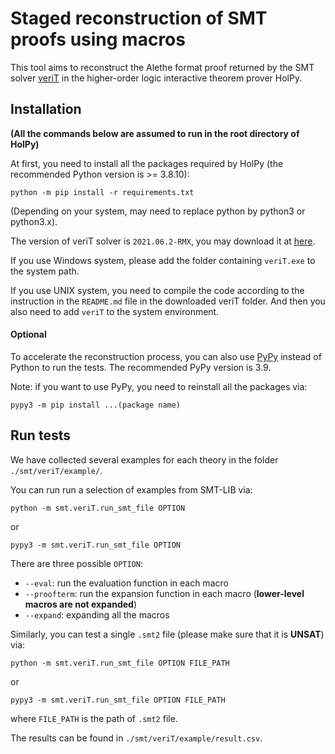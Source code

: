 # Staged reconstruction of SMT proofs using macros
This tool aims to reconstruct the Alethe format proof returned by the SMT solver [veriT](https://verit.loria.fr/) in the higher-order logic interactive theorem prover HolPy.

## Installation
**(All the commands below are assumed to run in the root directory of HolPy)**

At first, you need to install all the packages required by HolPy (the recommended Python version is >= 3.8.10):

`python -m pip install -r requirements.txt`

(Depending on your system, may need to replace python by python3 or python3.x).

The version of veriT solver is `2021.06.2-RMX`, you may download it at [here](https://verit.loria.fr/download/).

If you use Windows system, please add the folder containing `veriT.exe` to the system path.

If you use UNIX system, you need to compile the code according to the instruction in the `README.md` file in the downloaded veriT folder. And then you also need to add `veriT` to the system environment. 

#### Optional
To accelerate the reconstruction process, you can also use [PyPy](https://www.pypy.org/) instead of Python to run the tests. The recommended PyPy version is 3.9.

Note: if you want to use PyPy, you need to reinstall all the packages via: 

`pypy3 -m pip install ...(package name)`

## Run tests
We have collected several examples for each theory in the folder `./smt/veriT/example/`.

You can run run a selection of examples from SMT-LIB via:

`python -m smt.veriT.run_smt_file OPTION`

or

`pypy3 -m smt.veriT.run_smt_file OPTION`

There are three possible `OPTION`:
- `--eval`: run the evaluation function in each macro 
- `--proofterm`: run the expansion function in each macro (**lower-level macros are not expanded**)
- `--expand`: expanding all the macros

Similarly, you can test a single `.smt2` file (please make sure that it is **UNSAT**) via:

`python -m smt.veriT.run_smt_file OPTION FILE_PATH`

or

`pypy3 -m smt.veriT.run_smt_file OPTION FILE_PATH`

where `FILE_PATH` is the path of `.smt2` file.

The results can be found in `./smt/veriT/example/result.csv`.